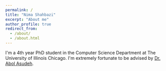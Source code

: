 ```yaml
---
permalink: /
title: "Nima Shahbazi"
excerpt: "About me"
author_profile: true
redirect_from: 
  - /about/
  - /about.html
---
```



I'm a 4th year PhD student in the Computer Science Department at The University of Illinois Chicago. I'm extremely fortunate to be advised by [Dr. Abol Asudeh](https://asudeh.github.io/).
